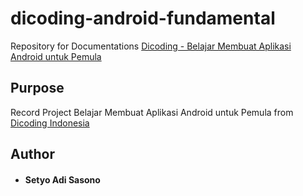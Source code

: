 # dicoding-android-fundamental
Repository for Documentations [Dicoding - Belajar Membuat Aplikasi Android untuk Pemula](https://www.dicoding.com/academies/14)

## Purpose
Record Project Belajar Membuat Aplikasi Android untuk Pemula from [Dicoding Indonesia](https://www.dicoding.com/)

## Author
* #### Setyo Adi Sasono
